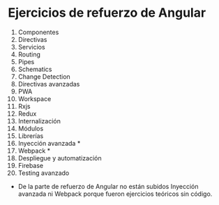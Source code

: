 # Ejercicios de refuerzo de Angular

1. Componentes
2. Directivas
3. Servicios
4. Routing
5. Pipes
6. Schematics
7. Change Detection
8. Directivas avanzadas
9. PWA
10. Workspace
11. Rxjs
12. Redux
13. Internalización
14. Módulos
15. Librerías
16. Inyección avanzada *
17. Webpack *
18. Despliegue y automatización
19. Firebase
20. Testing avanzado



* De la parte de refuerzo de Angular no están subidos Inyección avanzada ni Webpack porque fueron ejercicios teóricos sin código.
